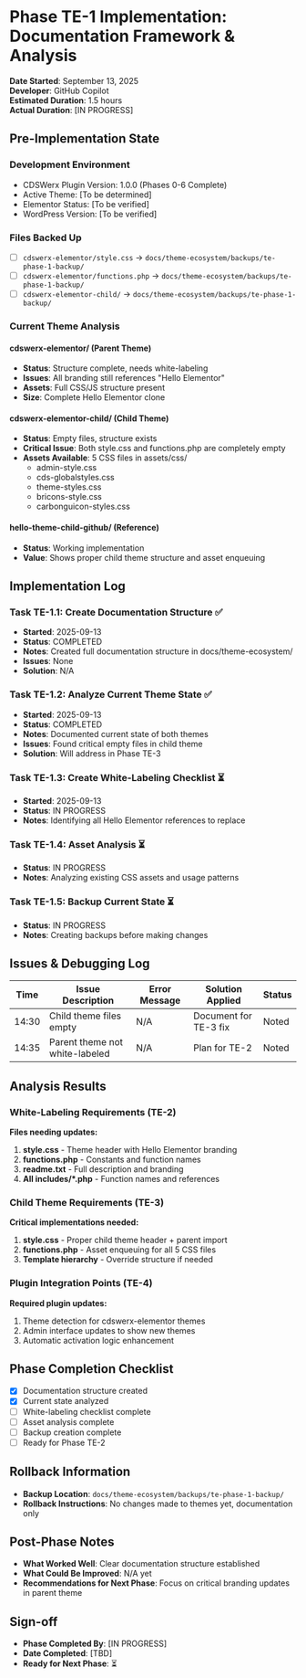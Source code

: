 # Phase TE-1 Implementation: Documentation Framework & Analysis

**Date Started**: September 13, 2025  
**Developer**: GitHub Copilot  
**Estimated Duration**: 1.5 hours  
**Actual Duration**: [IN PROGRESS]

## Pre-Implementation State

### Development Environment
- CDSWerx Plugin Version: 1.0.0 (Phases 0-6 Complete)
- Active Theme: [To be determined]
- Elementor Status: [To be verified]
- WordPress Version: [To be verified]

### Files Backed Up
- [ ] `cdswerx-elementor/style.css` → `docs/theme-ecosystem/backups/te-phase-1-backup/`
- [ ] `cdswerx-elementor/functions.php` → `docs/theme-ecosystem/backups/te-phase-1-backup/`
- [ ] `cdswerx-elementor-child/` → `docs/theme-ecosystem/backups/te-phase-1-backup/`

### Current Theme Analysis

#### **cdswerx-elementor/** (Parent Theme)
- **Status**: Structure complete, needs white-labeling
- **Issues**: All branding still references "Hello Elementor"
- **Assets**: Full CSS/JS structure present
- **Size**: Complete Hello Elementor clone

#### **cdswerx-elementor-child/** (Child Theme)  
- **Status**: Empty files, structure exists
- **Critical Issue**: Both style.css and functions.php are completely empty
- **Assets Available**: 5 CSS files in assets/css/
  - admin-style.css
  - cds-globalstyles.css  
  - theme-styles.css
  - bricons-style.css
  - carbonguicon-styles.css

#### **hello-theme-child-github/** (Reference)
- **Status**: Working implementation
- **Value**: Shows proper child theme structure and asset enqueuing

## Implementation Log

### Task TE-1.1: Create Documentation Structure ✅
- **Started**: 2025-09-13
- **Status**: COMPLETED
- **Notes**: Created full documentation structure in docs/theme-ecosystem/
- **Issues**: None
- **Solution**: N/A

### Task TE-1.2: Analyze Current Theme State ✅
- **Started**: 2025-09-13  
- **Status**: COMPLETED
- **Notes**: Documented current state of both themes
- **Issues**: Found critical empty files in child theme
- **Solution**: Will address in Phase TE-3

### Task TE-1.3: Create White-Labeling Checklist ⏳
- **Started**: 2025-09-13
- **Status**: IN PROGRESS
- **Notes**: Identifying all Hello Elementor references to replace

### Task TE-1.4: Asset Analysis ⏳
- **Status**: IN PROGRESS
- **Notes**: Analyzing existing CSS assets and usage patterns

### Task TE-1.5: Backup Current State ⏳
- **Status**: IN PROGRESS
- **Notes**: Creating backups before making changes

## Issues & Debugging Log

| Time | Issue Description | Error Message | Solution Applied | Status |
|------|-------------------|---------------|------------------|--------|
| 14:30 | Child theme files empty | N/A | Document for TE-3 fix | Noted |
| 14:35 | Parent theme not white-labeled | N/A | Plan for TE-2 | Noted |

## Analysis Results

### White-Labeling Requirements (TE-2)

**Files needing updates:**
1. **style.css** - Theme header with Hello Elementor branding
2. **functions.php** - Constants and function names
3. **readme.txt** - Full description and branding
4. **All includes/*.php** - Function names and references

### Child Theme Requirements (TE-3)

**Critical implementations needed:**
1. **style.css** - Proper child theme header + parent import
2. **functions.php** - Asset enqueuing for all 5 CSS files
3. **Template hierarchy** - Override structure if needed

### Plugin Integration Points (TE-4)

**Required plugin updates:**
1. Theme detection for cdswerx-elementor themes
2. Admin interface updates to show new themes
3. Automatic activation logic enhancement

## Phase Completion Checklist

- [x] Documentation structure created
- [x] Current state analyzed  
- [ ] White-labeling checklist complete
- [ ] Asset analysis complete
- [ ] Backup creation complete
- [ ] Ready for Phase TE-2

## Rollback Information

- **Backup Location**: `docs/theme-ecosystem/backups/te-phase-1-backup/`
- **Rollback Instructions**: No changes made to themes yet, documentation only

## Post-Phase Notes

- **What Worked Well**: Clear documentation structure established
- **What Could Be Improved**: N/A yet
- **Recommendations for Next Phase**: Focus on critical branding updates in parent theme

## Sign-off

- **Phase Completed By**: [IN PROGRESS]
- **Date Completed**: [TBD]
- **Ready for Next Phase**: ⏳